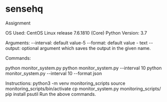 # sensehq
Assignment

OS Used: CentOS Linux release 7.6.1810 (Core)
Python Version: 3.7

Arguments:
--interval: default value-5
--format: default value - text
--output: optional argument which saves the output in the given name.

Commands:

python monitor_system.py 
python monitor_system.py --interval 10
python monitor_system.py --interval 10 --format json

Instructions:
python3 -m venv monitoring_scripts
source monitoring_scripts/bin/activate
cp monitor_system.py monitoring_scripts/
pip install psutil
Run the above commands.
